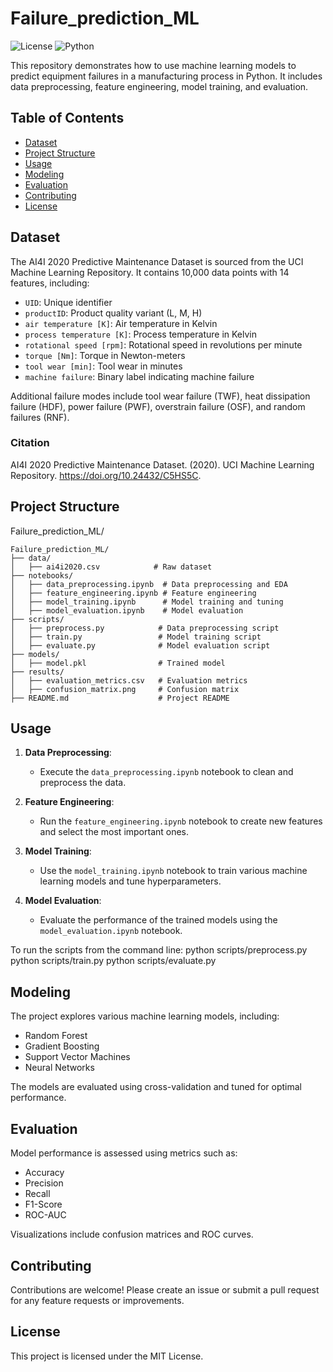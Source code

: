 # Failure_prediction_ML
![License](https://img.shields.io/badge/license-MIT-brightgreen.svg)
![Python](https://img.shields.io/badge/python-3.7%2B-brightgreen.svg)

This repository demonstrates how to use machine learning models to predict equipment failures in a manufacturing process in Python. It includes data preprocessing, feature engineering, model training, and evaluation.

## Table of Contents

- [Dataset](#dataset)
- [Project Structure](#project-structure)
- [Usage](#usage)
- [Modeling](#modeling)
- [Evaluation](#evaluation)
- [Contributing](#contributing)
- [License](#license)

## Dataset

The AI4I 2020 Predictive Maintenance Dataset is sourced from the UCI Machine Learning Repository. It contains 10,000 data points with 14 features, including:

- `UID`: Unique identifier
- `productID`: Product quality variant (L, M, H)
- `air temperature [K]`: Air temperature in Kelvin
- `process temperature [K]`: Process temperature in Kelvin
- `rotational speed [rpm]`: Rotational speed in revolutions per minute
- `torque [Nm]`: Torque in Newton-meters
- `tool wear [min]`: Tool wear in minutes
- `machine failure`: Binary label indicating machine failure

Additional failure modes include tool wear failure (TWF), heat dissipation failure (HDF), power failure (PWF), overstrain failure (OSF), and random failures (RNF).

### Citation

AI4I 2020 Predictive Maintenance Dataset. (2020). UCI Machine Learning Repository. https://doi.org/10.24432/C5HS5C.

## Project Structure
Failure_prediction_ML/

```plaintext
Failure_prediction_ML/
├── data/
│   ├── ai4i2020.csv            # Raw dataset
├── notebooks/
│   ├── data_preprocessing.ipynb  # Data preprocessing and EDA
│   ├── feature_engineering.ipynb # Feature engineering
│   ├── model_training.ipynb      # Model training and tuning
│   ├── model_evaluation.ipynb    # Model evaluation
├── scripts/
│   ├── preprocess.py            # Data preprocessing script
│   ├── train.py                 # Model training script
│   ├── evaluate.py              # Model evaluation script
├── models/
│   ├── model.pkl                # Trained model
├── results/
│   ├── evaluation_metrics.csv   # Evaluation metrics
│   ├── confusion_matrix.png     # Confusion matrix
├── README.md                    # Project README
```

## Usage

1. **Data Preprocessing**:
   - Execute the `data_preprocessing.ipynb` notebook to clean and preprocess the data.

2. **Feature Engineering**:
   - Run the `feature_engineering.ipynb` notebook to create new features and select the most important ones.

3. **Model Training**:
   - Use the `model_training.ipynb` notebook to train various machine learning models and tune hyperparameters.

4. **Model Evaluation**:
   - Evaluate the performance of the trained models using the `model_evaluation.ipynb` notebook.

To run the scripts from the command line:
python scripts/preprocess.py
python scripts/train.py
python scripts/evaluate.py
## Modeling

The project explores various machine learning models, including:

- Random Forest
- Gradient Boosting
- Support Vector Machines
- Neural Networks

The models are evaluated using cross-validation and tuned for optimal performance.

## Evaluation

Model performance is assessed using metrics such as:

- Accuracy
- Precision
- Recall
- F1-Score
- ROC-AUC

Visualizations include confusion matrices and ROC curves.

## Contributing

Contributions are welcome! Please create an issue or submit a pull request for any feature requests or improvements.

## License

This project is licensed under the MIT License.
